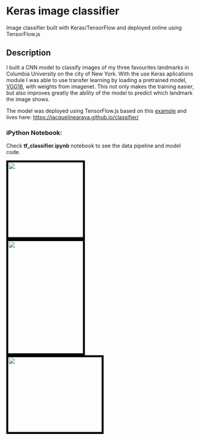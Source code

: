 # Keras image classifier

Image classifier built with Keras/TensorFlow and deployed online using TensorFlow.js

## Description

I built a CNN model to classify images of my three favourites landmarks in Columbia University on the city of New York. With the use Keras aplications module I was 
able to use transfer learning by loading a pretrained model, [VGG16](https://neurohive.io/en/popular-networks/vgg16/), with weights from imagenet. This not only makes the training easier, but also improves greatly the
ability of the model to predict which landmark the image shows.

The model was deployed using TensorFlow.js based on this [example](https://github.com/tensorflow/tfjs-examples/tree/master/mobilenet) and lives here: https://jacquelinearaya.github.io/classifier/

### iPython Notebook:

Check **tf_classifier.ipynb** notebook to see the data pipeline and model code.

<div class="row">
  <div class="column" width=10>
    <img src="https://github.com/jacquelinearaya/jacquelinearaya.github.io/blob/master/classifier/lion.jpg" width="200" height="200"  style="border:5px solid black"/></img>
  </div>
  <div class="column" width=10>
    <img src="https://github.com/jacquelinearaya/jacquelinearaya.github.io/blob/master/classifier/almamater.jpg" width="200" height="300" style="border:5px solid black"/></img> 
  </div>
  <div class="column" width=10>
    <img src="https://github.com/jacquelinearaya/jacquelinearaya.github.io/blob/master/classifier/curl.jpg" width="250" height="200"  style="border:5px solid black"/></img>
  </div>
</div>
